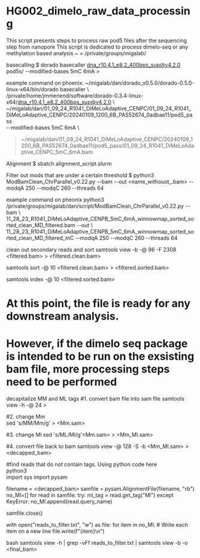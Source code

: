 # HG002_dimelo_raw_data_processing
This script presents steps to process raw pod5 files after the sequencing step from nanopore
This script is dedicated to process dimelo-seq or any methylation based analysis
~ = /private/groups/migalab/

basecalling
$ dorado basecaller dna_r10.4.1_e8.2_400bps_sup@v4.2.0 pod5s/ --modified-bases 5mC 6mA > <bam>

example command on phoenix: 
~/migalab/dan/dorado_v0.5.0/dorado-0.5.0-linux-x64/bin/dorado basecaller \ 
/private/home/jmmenend/software/dorado-0.3.4-linux-x64/dna_r10.4.1_e8.2_400bps_sup@v4.2.0 \  
~/migalab/dan/01_09_24_R1041_DiMeLoAdaptive_CENPC/01_09_24_R1041_DiMeLoAdaptive_CENPC/20240109_1200_6B_PAS52674_0adbae11/pod5_pass \
--modified-bases 5mC 6mA \ 
> ~/migalab/dan/01_09_24_R1041_DiMeLoAdaptive_CENPC/20240109_1200_6B_PAS52674_0adbae11/pod5_pass/01_09_24_R1041_DiMeLoAdaptive_CENPC_5mC_6mA.bam

Alignment 
$ sbatch alignment_script.slurm

Filter out mods that are under a certain threshold 
$ python3 ModBamClean_ChrParallel_v0.22.py --bam <bam> --out <name_withouot_.bam> --modqA 250 --modqC 260 --threads 64

example command on pheonix 
python3 /private/groups/migalab/dan/script/ModBamClean_ChrParallel_v0.22.py --bam \  
11_28_23_R1041_DiMeLoAdaptive_CENPB_5mC_6mA_winnowmap_sorted_sorted_clean_MD_filtered.bam --out \ 
11_28_23_R1041_DiMeLoAdaptive_CENPB_5mC_6mA_winnowmap_sorted_sorted_clean_MD_filtered_mC --modqA 250 --modqC 260 --threads 64


clean out secondary reads and sort
samtools view -b -@ 96 -F 2308 <filtered.bam> > <filtered.clean.bam>

samtools sort -@ 10 <filtered.clean.bam> > <filtered.sorted.bam>

samtools index -@ 10 <filtered.sorted.bam>

# At this point, the file is ready for any downstream analysis.
# However, if the dimelo seq package is intended to be run on the exsisting bam file, more processing steps need to be performed

decapitalize MM and ML tags 
#1. convert bam file into sam file 
samtools view -h <bam> -@ 24 > <sam>

#2. change Mm  
sed 's/MM/Mm/g' <sam> > <Mm.sam> 

#3. change Ml
sed 's/ML/Ml/g'<Mm.sam> > <Mm_Ml.sam>

#4. convert file back to bam 
samtools view -@ 128 -S -b <Mm_Ml.sam> > <decapped_bam> 

#find reads that do not contain tags. Using python code here  
python3  
import sys
import pysam

filename = <decapped_bam>
samfile = pysam.AlignmentFile(filename, "rb")
no_Ml=[]
for read in samfile:
    try:
        ml_tag = read.get_tag("Ml")
    except KeyError:
        no_Ml.append(read.query_name)

samfile.close()


with open("reads_to_filter.txt", "w") as file:
    for item in no_Ml:
        # Write each item on a new line
        file.write(f"{item}\n")
        
bash
samtools view -h <bam> | grep -vFf reads_to_filter.txt | samtools view -b -o <final_bam>
